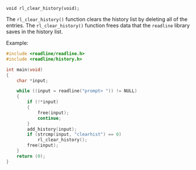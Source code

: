 `void rl_clear_history(void);`

The `rl_clear_history()` function clears the history list by deleting all of the entries. The `rl_clear_history()` function frees data that the `readline` library saves in the history list.

Example:
```c
#include <readline/readline.h>
#include <readline/history.h>

int main(void)
{
    char *input;

	while ((input = readline("prompt> ")) != NULL)
    {
        if (!*input)
        {
            free(input);
            continue;
        }
        add_history(input);
        if (strcmp(input, "clearhist") == 0)
            rl_clear_history();
        free(input);
    }
    return (0);
}
```